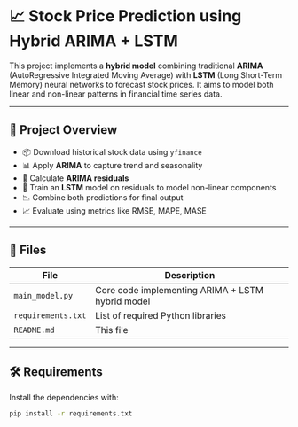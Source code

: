 # 📈 Stock Price Prediction using Hybrid ARIMA + LSTM

This project implements a **hybrid model** combining traditional **ARIMA** (AutoRegressive Integrated Moving Average) with **LSTM** (Long Short-Term Memory) neural networks to forecast stock prices. It aims to model both linear and non-linear patterns in financial time series data.

---

## 🧠 Project Overview

- 📦 Download historical stock data using `yfinance`
- 📊 Apply **ARIMA** to capture trend and seasonality
- 🧮 Calculate **ARIMA residuals**
- 🤖 Train an **LSTM** model on residuals to model non-linear components
- 📉 Combine both predictions for final output
- 📈 Evaluate using metrics like RMSE, MAPE, MASE

---

## 📁 Files

| File | Description |
|------|-------------|
| `main_model.py` | Core code implementing ARIMA + LSTM hybrid model |
| `requirements.txt` | List of required Python libraries |
| `README.md` | This file |

---

## 🛠️ Requirements

Install the dependencies with:

```bash
pip install -r requirements.txt
